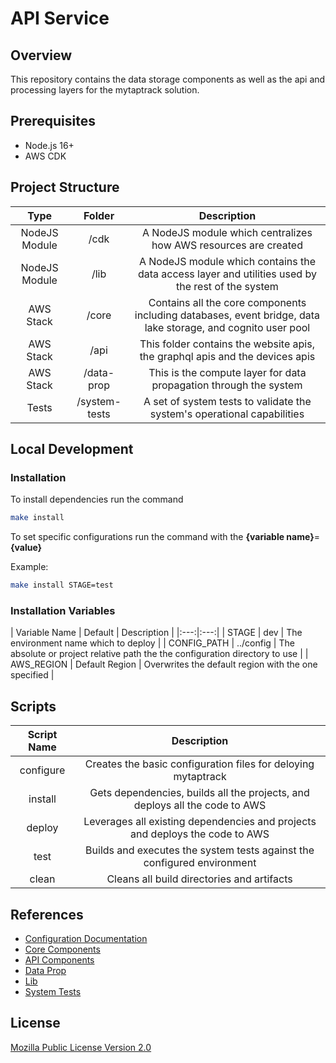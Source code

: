 # API Service

## Overview

This repository contains the data storage components as well as the api and processing layers for the mytaptrack solution.

## Prerequisites
- Node.js 16+
- AWS CDK

## Project Structure
| Type | Folder | Description |
|:---:|:---:|:---:|
| NodeJS Module | /cdk | A NodeJS module which centralizes how AWS resources are created |
| NodeJS Module | /lib | A NodeJS module which contains the data access layer and utilities used by the rest of the system |
| AWS Stack | /core | Contains all the core components including databases, event bridge, data lake storage, and cognito user pool |
| AWS Stack | /api | This folder contains the website apis, the graphql apis and the devices apis |
| AWS Stack | /data-prop | This is the compute layer for data propagation through the system |
| Tests | /system-tests | A set of system tests to validate the system's operational capabilities |

## Local Development

### Installation

To install dependencies run the command
```bash
make install
```

To set specific configurations run the command with the **{variable name}**=**{value}**

Example:
```bash
make install STAGE=test
```

### Installation Variables
| Variable Name | Default | Description |
|:---:|:---:|
| STAGE | dev | The environment name which to deploy |
| CONFIG_PATH | ../config | The absolute or project relative path the the configuration directory to use |
| AWS_REGION | Default Region | Overwrites the default region with the one specified |

## Scripts
| Script Name | Description |
|:---:|:---:|
| configure | Creates the basic configuration files for deloying mytaptrack |
| install | Gets dependencies, builds all the projects, and deploys all the code to AWS |
| deploy | Leverages all existing dependencies and projects and deploys the code to AWS |
| test | Builds and executes the system tests against the configured environment |
| clean | Cleans all build directories and artifacts |

## References
- [Configuration Documentation](./config/README.md)
- [Core Components](./core/README.md)
- [API Components](./api/README.md)
- [Data Prop](./data-prop/README.md)
- [Lib](./lib/README.md)
- [System Tests](./lib/README.md)

## License
[Mozilla Public License Version 2.0](./LICENSE)
